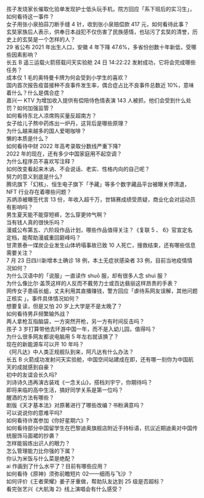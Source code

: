 孩子发烧家长催取化验单发现护士低头玩手机，院方回应「系下班后的实习生」，如何看待这一事件？  
女子用张小泉拍蒜刀断手缝 4 针，收到张小泉赔偿款 417 元，如何看待此事？  
玄奘家族后人表示，供奉日本战犯不仅伤害了民族感情，也玷污了玄奘的清誉，历史上的玄奘是一个怎样的人？  
29 省公布 2021 年出生人口，安徽 4 年下降 47.6%，多省份创数十年新低，受哪些因素影响？  
长五 B 遥三运载火箭搭载问天实验舱 24 日 14:22:22 发射成功，它将会完成哪些任务？  
成本仅 1 毛的奥特曼卡牌为何会受到小学生的喜欢？  
国内首次报告疫苗接种不良事件发生率，偶合症占比不良事件总数近 10%，意味着什么？什么是偶合症？  
嘉兴一 KTV 为增加收入提供有偿陪侍色情表演 143 人被抓，他们会受到什么处罚？如何加强监管？  
如何看待东北人凉席购买量反超南方？  
女子给儿子熬中药炼出一炉丹，这背后是哪些原理？  
为什么越来越多的国人爱喝咖啡？  
懒的本质是什么？  
如何看待中财 2022 年高考录取分数线严重下降?  
2022 年的现在，还有多少中国家庭用不起空调？  
为什么程序员不喜欢写注释？  
如何改变看起来木讷、不会说话、老实、性格内向的自己呢？  
努力的意义到底是什么?  
腾讯旗下「幻核」、恒生电子旗下「予藏」等多个数字藏品平台被曝关停清退，NFT 行业存在着哪些问题？  
苏炳添被曝签代言 13 份，年收入超千万，世锦赛成绩受质疑，商业化会对运动员有影响吗？  
男生夏天能不能穿短裤，怎么穿更帅气啊？  
当有钱人真的很快乐吗？  
漫威公布第五、六阶段作品计划，哪些作品值得关注？《复联 5 、 6》官宣定名定档，能帮助漫威重回巅峰吗？  
甘肃景泰一煤炭企业发生山体坍塌事故已致 10 人死亡，搜救结束，还有哪些信息需要关注？  
7 月 23 日四川新增本土确诊 18 例，本土无症状感染者 33 例，目前当地疫情情况如何？  
为什么汉语中的「说服」一直读作 shuō 服，却有很多人念 shuì 服？  
为什么像比尔·盖茨这样的人反而不戴劳力士或百达翡丽这样昂贵的手表？  
网传女子患癌长蛆，丈夫利用其直播赚钱，警方回应「虐待系网友误解，其他问题正核实 」，事件具体情况如何？  
想要复读，但是又怕 20 岁上大学是不是太晚了？  
如何看待男乒频繁输外战？  
两人拿枪互指脑袋，一方突然开枪，另一方有时间反击吗？  
孩子 3 岁打算带他去环游中国一年，而不是入幼儿园，值得吗？  
为什么很多网友都说电脑用 5 年左右就该换了？  
现在的新能源车可以开 10 年吗？  
《阿凡达》中人类正规舰队到来，阿凡达有什么办法？  
长五 B 火箭成功发射问天实验舱，中国空间站建成在即，还有哪一刻你为中国航天的成就感到自豪？  
初中的友谊会长久吗?  
刘诗诗久违再演古装戏《一念关山》，搭档刘宇宁，你期待吗？  
即将来临的高中生活，搞好同学关系是第一位吗？  
醒酒的方法有哪些？  
剧版《天才基本法》对原著进行了哪些改编？书粉满意吗？  
可以说说你的意难平吗?  
如何看待许嵩参加《你好星期六》?  
如何看待部分中国留学生在巴黎迪奥旗舰店附近手持标语，抗议近期迪奥对中国传统服饰马面裙的抄袭？  
怎样能锻炼出识人的眼力？  
怎么管理能力比你强的下属？  
你认为米饭与什么菜是绝配？  
ai 作画到了什么水平了？目前有哪些应用？  
如何看待《原神》须弥前瞻短片 02——细雨与飞沙 ？  
如何评价《王者荣耀》姜子牙重做，帮助队友达到 25 级是否超标？  
看完张艺兴《大航海 2》线上演唱会有什么感受？  
